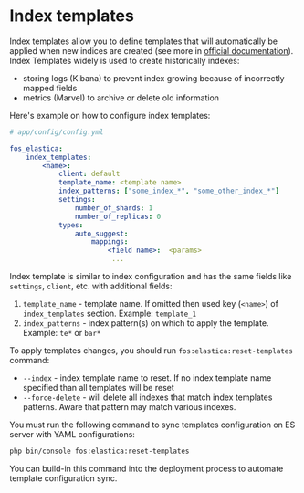 Index templates
================

Index templates allow you to define templates that will automatically be applied when new indices are created 
(see more in [official documentation](https://www.elastic.co/guide/en/elasticsearch/reference/6.6/indices-templates.html)).
Index Templates widely is used to create historically indexes:

* storing logs (Kibana) to prevent index growing because of incorrectly mapped fields
* metrics (Marvel) to archive or delete old information

Here's example on how to configure index templates:

```yaml
# app/config/config.yml

fos_elastica:
    index_templates:
        <name>:
            client: default
            template_name: <template name>
            index_patterns: ["some_index_*", "some_other_index_*"]
            settings:
                number_of_shards: 1
                number_of_replicas: 0
            types:
                auto_suggest:
                    mappings:
                        <field name>:  <params>
                         ...
```

Index template is similar to index configuration and has the same fields like `settings`, `client`, etc. with additional fields:

1. `template_name` - template name. If omitted then used key (`<name>`) of `index_templates` section. Example: `template_1`
2. `index_patterns` - index pattern(s) on which to apply the template. Example: `te*` or `bar*`

To apply templates changes, you should run `fos:elastica:reset-templates` command:

* `--index` - index template name to reset. If no index template name specified than all templates will be reset
* `--force-delete` - will delete all indexes that match index templates patterns. Aware that pattern may match various indexes.

You must run the following command to sync templates configuration on ES server with YAML configurations:
```bash
php bin/console fos:elastica:reset-templates
```

You can build-in this command into the deployment process to automate template configuration sync.
